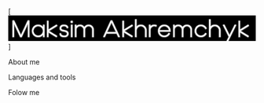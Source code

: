 [![Header](https://github.com/Maksolio/Maksolio/blob/main/assets/header.png)]

About me

Languages and tools

Folow me